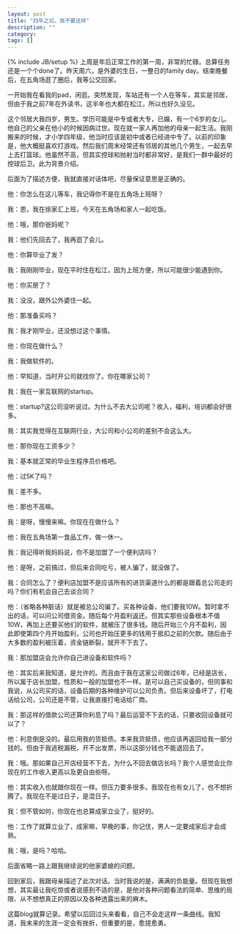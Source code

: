 ```yaml
---
layout: post
title: "四年之后，我不要这样"
description: ""
category: 
tags: []
---
```

{% include JB/setup %}
上周是年后正常工作的第一周，非常的忙碌。总算任务还是一个个done了。昨天周六，是外婆的生日，一整日的family day。结束晚餐后，在五角场逛了圈后，我等公交回家。

一开始我在看我的pad，闲逛。突然发现，车站还有一个人在等车，其实是邻居，但由于我之前7年在外读书，这半年也大都在松江，所以也好久没见。

这个邻居大我四岁，男生。学历可能是中专或者大专，已婚，有一个6岁的女儿。他自己的父亲在他小的时候因病过世。现在就一家人再加他的母亲一起生活。我刚搬来的时候，才小学四年级，他当时应该是初中或者已经进中专了。以前的印象是，他大概挺喜欢打游戏。然后我们周末经常还有邻居的其他几个男生，一起去早上去打篮球。他虽然不高，但其实控球和抛射当时都非常好，是我们一群中最好的控球后卫。此为背景介绍。

后面为了描述方便，我就直接对话体吧，尽量保证意思是正确的。

他：你怎么在这儿等车，我记得你不是在五角场上班呀？

我：恩，我在徐家汇上班，今天在五角场和家人一起吃饭。

他：哦，那你爸妈呢？

我：他们先回去了，我再逛了会儿。

他：你算毕业了发？

我：我刚刚毕业，现在平时住在松江，因为上班方便，所以可能很少能遇到你。

他：你买房了？

我：没没，跟外公外婆住一起。

他：那准备买吗？

我：我才刚毕业，还没想过这个事情。

他：你现在做什么？

我：我做软件的。

他：早知道，当时开公司就找你了。你在哪家公司？

我：我在一家互联网的startup。

他：startup?这公司没听说过。为什么不去大公司呢？收入，福利，培训都会好很多。

我：其实我觉得在互联网行业，大公司和小公司的差别不会这么大。

他：那你现在工资多少？

我：基本就正常的毕业生程序员价格吧。

他：过5K了吗？

我：差不多。
 
他：那也不高嘛。

我：是呀，慢慢来嘛。你现在在做什么？

他：我在五角场第一食品工作，做一休一。

我：我记得听我妈妈说，你不是加盟了一个便利店吗？

他：是呀，之前搞过，但后来合同吃亏，被人骗了，就没做了。

我：合同怎么了？便利店加盟不是应该所有的进货渠道什么的都是跟着总公司走的吗？你们有机会自己去谈合同？

他：（省略各种脏话）就是被总公司骗了。买各种设备，他们要我10W。暂时拿不出的话，可以问公司借资金。随后每个月盈利返还。但其实那些设备根本不值10W，再加上还要买他们的软件，就被压了很多钱。随后开始三个月不盈利，因此即使第四个月开始盈利，公司也开始压更多的钱用于抵扣之前的欠款。随后由于大多数的盈利被压着，资金链断裂，就开不下去了。

我：那加盟店会允许你自己进设备和软件吗？

他：其实后来我知道，是允许的。而且由于我在这家公司做过6年，已经是店长，所以属于店长加盟，性质和一般的加盟也不一样。是可以自己买设备的，但同事和我说，从公司买的话，设备后期的各种维护可以公司负责。但后来设备坏了，打电话给公司，公司还是不管，让我直接打电话给厂商。

我：那这样的借款公司还算你利息了吗？最后运营不下去的话，只要收回设备就可以了？

他：利息倒是没的。最后用我的货抵债。本来我货抵债，他应该再返回给我一部分钱的。但由于我逃税漏税，开不出发票，所以这部分钱也不能退回去了。

我：哦。那如果自己开店经营不下去，为什么不回去做店长吗？我个人感觉会比你现在的工作收入更高以及更自由些呀。

他：其实收入也就跟你现在一样。但压力要多很多。我现在也有女儿了，也不想折腾了。我现在不是过日子，是混日子。

我：但不管如何，你现在也总算成家立业了，挺好的。

他：工作了就算立业了，成家嘛，早晚的事，你记住，男人一定要成家后才会成熟。

我：哦，是吗？哈哈。

后面省略一路上跟我继续说的他家婆媳的问题。

回到家后，我跟母亲描述了此次对话。当时我说的是，满满的负能量。但现在我想想，其实最让我吃惊或者说感到不适的是，是他对各种问题看法的简单、思维的局限、从不想想真正的原因以及各种透露出来的麻木。

这篇blog就算记录。希望以后回过头来看看，自己不会走这样一条曲线。我知道，我未来的生涯一定会有挫折，但重要的是，愈搓愈勇。
